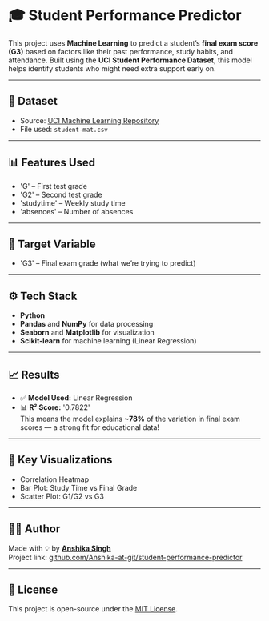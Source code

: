 # 🎓 Student Performance Predictor

This project uses **Machine Learning** to predict a student’s **final exam score (G3)** based on factors like their past performance, study habits, and attendance. Built using the **UCI Student Performance Dataset**, this model helps identify students who might need extra support early on.

---

## 📂 Dataset
- Source: [UCI Machine Learning Repository](https://archive.ics.uci.edu/ml/datasets/Student+Performance)
- File used: `student-mat.csv`

---

## 📊 Features Used
- 'G' – First test grade  
- 'G2' – Second test grade  
- 'studytime' – Weekly study time  
- 'absences' – Number of absences  

---

## 🎯 Target Variable
- 'G3' – Final exam grade (what we’re trying to predict)

---

## ⚙️ Tech Stack
- **Python**
- **Pandas** and **NumPy** for data processing
- **Seaborn** and **Matplotlib** for visualization
- **Scikit-learn** for machine learning (Linear Regression)

---

## 📈 Results
- ✅ **Model Used:** Linear Regression
- 📊 **R² Score:** '0.7822'  
  This means the model explains **~78%** of the variation in final exam scores — a strong fit for educational data!

---

## 📌 Key Visualizations
- Correlation Heatmap
- Bar Plot: Study Time vs Final Grade
- Scatter Plot: G1/G2 vs G3

---

## 👩‍💻 Author
Made with 💡 by **[Anshika Singh](https://github.com/Anshika-at-git)**  
Project link: [github.com/Anshika-at-git/student-performance-predictor](https://github.com/Anshika-at-git/student-performance-predictor)

---

## 📢 License
This project is open-source under the [MIT License](LICENSE).

